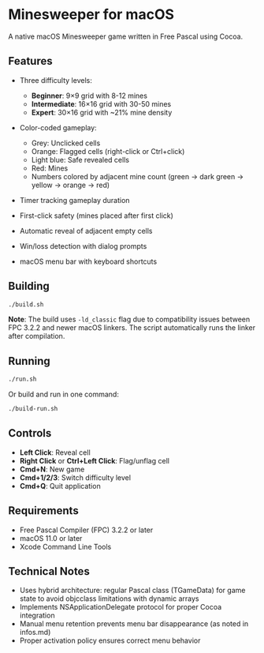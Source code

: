 # Minesweeper for macOS

A native macOS Minesweeper game written in Free Pascal using Cocoa.

## Features

- Three difficulty levels:
  - **Beginner**: 9×9 grid with 8-12 mines
  - **Intermediate**: 16×16 grid with 30-50 mines
  - **Expert**: 30×16 grid with ~21% mine density

- Color-coded gameplay:
  - Grey: Unclicked cells
  - Orange: Flagged cells (right-click or Ctrl+click)
  - Light blue: Safe revealed cells
  - Red: Mines
  - Numbers colored by adjacent mine count (green → dark green → yellow → orange → red)

- Timer tracking gameplay duration
- First-click safety (mines placed after first click)
- Automatic reveal of adjacent empty cells
- Win/loss detection with dialog prompts
- macOS menu bar with keyboard shortcuts

## Building

```bash
./build.sh
```

**Note**: The build uses `-ld_classic` flag due to compatibility issues between FPC 3.2.2 and newer macOS linkers. The script automatically runs the linker after compilation.

## Running

```bash
./run.sh
```

Or build and run in one command:

```bash
./build-run.sh
```

## Controls

- **Left Click**: Reveal cell
- **Right Click** or **Ctrl+Left Click**: Flag/unflag cell
- **Cmd+N**: New game
- **Cmd+1/2/3**: Switch difficulty level
- **Cmd+Q**: Quit application

## Requirements

- Free Pascal Compiler (FPC) 3.2.2 or later
- macOS 11.0 or later
- Xcode Command Line Tools

## Technical Notes

- Uses hybrid architecture: regular Pascal class (TGameData) for game state to avoid objcclass limitations with dynamic arrays
- Implements NSApplicationDelegate protocol for proper Cocoa integration
- Manual menu retention prevents menu bar disappearance (as noted in infos.md)
- Proper activation policy ensures correct menu behavior
